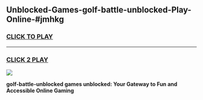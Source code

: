 
## Unblocked-Games-golf-battle-unblocked-Play-Online-#jmhkg
<h3>
<a href="https://premium.freeplayer.one?title=golf-battle-unblocked&ref=24F">CLICK TO PLAY</a></h3>
<hr>

<h3>
<a href="https://premium.freeplayer.one?title=golf-battle-unblocked&ref=24F">CLICK 2 PLAY</a>
  
</h3>

<a href="https://premium.freeplayer.one?title=golf-battle-unblocked&ref=24F/"><img src="https://clearcache.store/games.png"></a>


**golf-battle-unblocked games unblocked: Your Gateway to Fun and Accessible Online Gaming**
